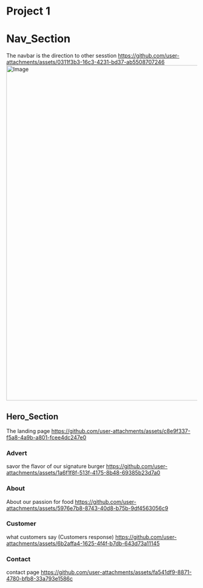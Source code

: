 # Project 1

# Nav_Section
The navbar is the direction to other sesstion
https://github.com/user-attachments/assets/0311f3b3-16c3-4231-bd37-ab5508707246
<img width="1900" height="886" alt="Image" src="https://github.com/user-attachments/assets/0311f3b3-16c3-4231-bd37-ab5508707246" />


## Hero_Section
The landing page
https://github.com/user-attachments/assets/c8e9f337-f5a8-4a9b-a801-fcee4dc247e0

### Advert
savor the flavor of our signature burger
https://github.com/user-attachments/assets/1a6f1f8f-513f-4175-8b48-69385b23d7a0

### About
About our passion for food
https://github.com/user-attachments/assets/5976e7b8-8743-40d8-b75b-9df4563056c9

### Customer
what customers say (Customers response)
https://github.com/user-attachments/assets/6b2affa4-1625-4f4f-b7db-643d73a11145

### Contact
contact page
https://github.com/user-attachments/assets/fa541df9-8871-4780-bfb8-33a793e1586c

